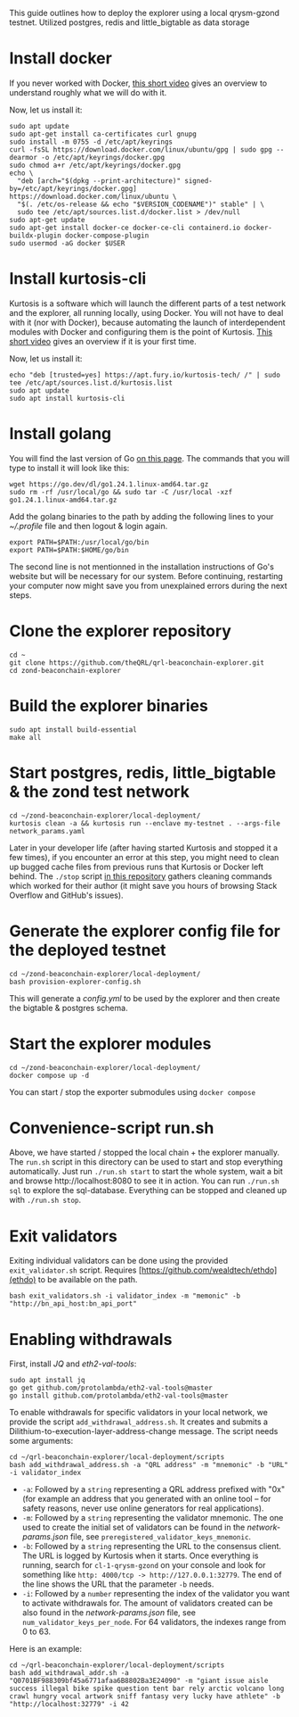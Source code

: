 This guide outlines how to deploy the explorer using a local qrysm-gzond testnet. Utilized postgres, redis and little_bigtable as data storage

# Install docker
If you never worked with Docker, [this short video](https://www.youtube.com/watch?v=rOTqprHv1YE) gives an overview to understand roughly what we will do with it.

Now, let us install it:
```
sudo apt update
sudo apt-get install ca-certificates curl gnupg
sudo install -m 0755 -d /etc/apt/keyrings
curl -fsSL https://download.docker.com/linux/ubuntu/gpg | sudo gpg --dearmor -o /etc/apt/keyrings/docker.gpg
sudo chmod a+r /etc/apt/keyrings/docker.gpg
echo \
  "deb [arch="$(dpkg --print-architecture)" signed-by=/etc/apt/keyrings/docker.gpg] https://download.docker.com/linux/ubuntu \
  "$(. /etc/os-release && echo "$VERSION_CODENAME")" stable" | \
  sudo tee /etc/apt/sources.list.d/docker.list > /dev/null
sudo apt-get update
sudo apt-get install docker-ce docker-ce-cli containerd.io docker-buildx-plugin docker-compose-plugin
sudo usermod -aG docker $USER
```

# Install kurtosis-cli
Kurtosis is a software which will launch the different parts of a test network and the explorer, all running locally, using Docker. You will not have to deal with it (nor with Docker), because automating the launch of interdependent modules with Docker and configuring them is the point of Kurtosis. [This short video](https://www.loom.com/share/4256e2b84e5840d3a0a941a80037aebe) gives an overview if it is your first time.

Now, let us install it:
```
echo "deb [trusted=yes] https://apt.fury.io/kurtosis-tech/ /" | sudo tee /etc/apt/sources.list.d/kurtosis.list
sudo apt update
sudo apt install kurtosis-cli
```

# Install golang
You will find the last version of Go [on this page](https://go.dev/doc/install). The commands that you will type to install it will look like this:

```
wget https://go.dev/dl/go1.24.1.linux-amd64.tar.gz
sudo rm -rf /usr/local/go && sudo tar -C /usr/local -xzf go1.24.1.linux-amd64.tar.gz
```
Add the golang binaries to the path by adding the following lines to your _~/.profile_ file and then logout & login again.
```
export PATH=$PATH:/usr/local/go/bin
export PATH=$PATH:$HOME/go/bin
```
The second line is not mentionned in the installation instructions of Go's website but will be necessary for our system.
Before continuing, restarting your computer now might save you from unexplained errors during the next steps.

# Clone the explorer repository
```
cd ~
git clone https://github.com/theQRL/qrl-beaconchain-explorer.git
cd zond-beaconchain-explorer
```

# Build the explorer binaries
```
sudo apt install build-essential
make all
```

# Start postgres, redis, little_bigtable & the zond test network
```
cd ~/zond-beaconchain-explorer/local-deployment/
kurtosis clean -a && kurtosis run --enclave my-testnet . --args-file network_params.yaml
```
Later in your developer life (after having started Kurtosis and stopped it a few times), if you encounter an error at this step, you might need to clean up bugged cache files from previous runs that Kurtosis or Docker left behind.
The `./stop` script [in this repository](https://github.com/thib-wien/scripts-localnetworkandexplorer) gathers cleaning commands which worked for their author (it might save you hours of browsing Stack Overflow and GitHub's issues).

# Generate the explorer config file for the deployed testnet
```
cd ~/zond-beaconchain-explorer/local-deployment/
bash provision-explorer-config.sh
```
This will generate a _config.yml_ to be used by the explorer and then create the bigtable & postgres schema.

# Start the explorer modules
```
cd ~/zond-beaconchain-explorer/local-deployment/
docker compose up -d
```
You can start / stop the exporter submodules using `docker compose`

# Convenience-script run.sh
Above, we have started / stopped the local chain + the explorer manually. The `run.sh` script in this directory can be used to start and stop everything automatically. Just run `./run.sh start` to start the whole system, wait a bit and browse http://localhost:8080 to see it in action. You can run `./run.sh sql` to explore the sql-database. Everything can be stopped and cleaned up with `./run.sh stop`.

# Exit validators
Exiting individual validators can be done using the provided `exit_validator.sh` script. Requires [https://github.com/wealdtech/ethdo](ethdo) to be available on the path.
```
bash exit_validators.sh -i validator_index -m "memonic" -b "http://bn_api_host:bn_api_port"
```

# Enabling withdrawals
First, install _JQ_ and _eth2-val-tools_:
```
sudo apt install jq
go get github.com/protolambda/eth2-val-tools@master
go install github.com/protolambda/eth2-val-tools@master
```
To enable withdrawals for specific validators in your local network, we provide the script `add_withdrawal_address.sh`. It creates and submits a Dilithium-to-execution-layer-address-change message.
The script needs some arguments: 
```
cd ~/qrl-beaconchain-explorer/local-deployment/scripts
bash add_withdrawal_address.sh -a "QRL address" -m "mnemonic" -b "URL" -i validator_index
```
- `-a`: Followed by a `string` representing a QRL address prefixed with "0x" (for example an address that you generated with an online tool – for safety reasons, never use online generators for real applications).
- `-m`: Followed by a `string` representing the validator mnemonic. The one used to create the initial set of validators can be found in the _network-params.json_ file, see `preregistered_validator_keys_mnemonic`.
- `-b`: Followed by a `string` representing the URL to the consensus client. The URL is logged by Kurtosis when it starts. Once everything is running, search for `cl-1-qrysm-gzond` on your console and look for something like `http: 4000/tcp -> http://127.0.0.1:32779`. The end of the line shows the URL that the parameter `-b` needs.
- `-i`: Followed by a `number` representing the index of the validator you want to activate withdrawals for. The amount of validators created can be also found in the _network-params.json_ file, see `num_validator_keys_per_node`. For 64 validators, the indexes range from 0 to 63.

Here is an example:
```
cd ~/qrl-beaconchain-explorer/local-deployment/scripts
bash add_withdrawal_addr.sh -a "Q0701BF988309bf45a6771afaa6B8802Ba3E24090" -m "giant issue aisle success illegal bike spike question tent bar rely arctic volcano long crawl hungry vocal artwork sniff fantasy very lucky have athlete" -b "http://localhost:32779" -i 42
```